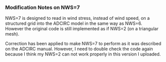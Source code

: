 ### Modification Notes on NWS=7
NWS=7 is designed to read in wind stress, instead of wind speed, on a structured grid into the ADCIRC model in the same way as 
NWS=6. However the original code is still implemented as if NWS=2 (on a triangular mesh).

Correction has been applied to make NWS=7 to perform as it was described on the ADCIRC manual.
However, I need to double check the code again because I think my NWS=2 can not work properly in this version I uploaded.
